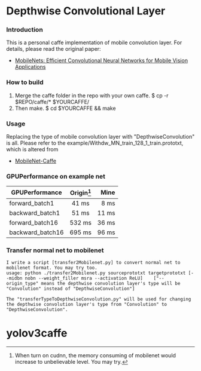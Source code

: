 # Depthwise Convolutional Layer 

### Introduction
This is a personal caffe implementation of mobile convolution layer. For details, please read the original paper:

- [MobileNets: Efficient Convolutional Neural Networks for Mobile Vision Applications](https://arxiv.org/abs/1704.04861)

### How to build
1. Merge the caffe folder in the repo with your own caffe.
    $ cp -r $REPO/caffe/* $YOURCAFFE/
2. Then make. 
    $ cd $YOURCAFFE && make

### Usage
Replacing the type of mobile convolution layer with "DepthwiseConvolution" is all.
Please refer to the example/Withdw_MN_train_128_1_train.prototxt, which is altered from
- [MobileNet-Caffe](https://github.com/shicai/MobileNet-Caffe)


### GPUPerformance on example net

| GPUPerformance      | Origin[^nocudnn]   | Mine      |
| ------------------- |:------------------:| ---------:|
| forward_batch1      |        41 ms       |    8 ms   |
| backward_batch1     |        51 ms       |   11 ms   |
| forward_batch16     |       532 ms       |   36 ms   |
| backward_batch16    |       695 ms       |   96 ms   |


[^nocudnn]: When turn on cudnn, the memory consuming of mobilenet would increase to unbelievable level. You may try.


### Transfer normal net to mobilenet

    I write a script [transfer2Mobilenet.py] to convert normal net to mobilenet format. You may try too.
    usage: python ./transfer2Mobilenet.py sourceprototxt targetprototxt [--midbn nobn --weight_filler msra --activation ReLU]    ["--origin_type" means the depthwise convolution layer's type will be "Convolution" instead of "DepthwiseConvolution"]

    The "transferTypeToDepthwiseConvolution.py" will be used for changing the depthwise convolution layer's type from "Convolution" to "DepthwiseConvolution".
# yolov3caffe
